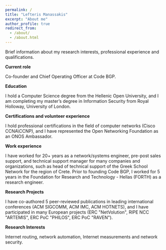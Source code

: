 ```yaml
---
permalink: /
title: "Lefteris Manassakis"
excerpt: "About me"
author_profile: true
redirect_from: 
  - /about/
  - /about.html
---
```


Brief information about my research interests, professional experience and qualifications. 

**Current role**

Co-founder and Chief Operating Officer at Code BGP. 

**Education**

I hold a Computer Science degree from the Hellenic Open University, and I am completing my master’s degree in Information Security from Royal Holloway, University of London.

**Certifications and volunteer experience**

I hold professional certifications in the field of computer networks (Cisco CCNA\CCNP), and I have represented the Open Networking Foundation as an ONOS Ambassador. 

**Work experience**

I have worked for 20+ years as a network/systems engineer, pre-post sales support, and technical support manager for many companies and organizations, such as head of technical support of the Greek School Network for the region of Crete. Prior to founding Code BGP, I worked for 5 years in the Foundation for Research and Technology - Hellas (FORTH) as a research engineer. 

**Research Projects**

I have co-authored 5 peer-reviewed publications in leading international conferences (ACM SIGCOMM, ACM IMC, ACM HOTNETS), and I have participated in many European projects (ERC "NetVolution", RIPE NCC "ARTEMIS", ERC PoC "PHILOS", ERC PoC "RAVEN"). 

**Research Interests**

Internet routing, network automation, Internet measurements and network security.


